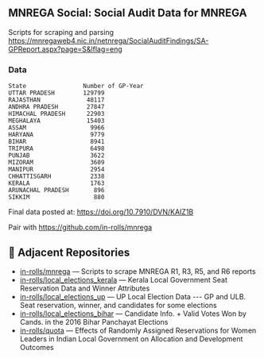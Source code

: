 ## MNREGA Social: Social Audit Data for MNREGA

Scripts for scraping and parsing https://mnregaweb4.nic.in/netnrega/SocialAuditFindings/SA-GPReport.aspx?page=S&lflag=eng

### Data

```
State                Number of GP-Year
UTTAR PRADESH        129799
RAJASTHAN             48117
ANDHRA PRADESH        27847
HIMACHAL PRADESH      22903
MEGHALAYA             15403
ASSAM                  9966
HARYANA                9779
BIHAR                  8941
TRIPURA                6498
PUNJAB                 3622
MIZORAM                3609
MANIPUR                2954
CHHATTISGARH           2338
KERALA                 1763
ARUNACHAL PRADESH       896
SIKKIM                  880
```

Final data posted at:  https://doi.org/10.7910/DVN/KAIZ1B

Pair with https://github.com/in-rolls/mnrega



## 🔗 Adjacent Repositories

- [in-rolls/mnrega](https://github.com/in-rolls/mnrega) — Scripts to scrape MNREGA R1, R3, R5, and R6 reports
- [in-rolls/local_elections_kerala](https://github.com/in-rolls/local_elections_kerala) — Kerala Local Government Seat Reservation Data and Winner Attributes
- [in-rolls/local_elections_up](https://github.com/in-rolls/local_elections_up) — UP Local Election Data --- GP and ULB. Seat reservation, winner, and candidates for some elections
- [in-rolls/local_elections_bihar](https://github.com/in-rolls/local_elections_bihar) — Candidate Info. + Valid Votes Won by Cands. in the 2016 Bihar Panchayat Elections
- [in-rolls/quota](https://github.com/in-rolls/quota) — Effects of Randomly Assigned Reservations for Women Leaders in Indian Local Government on Allocation and Development Outcomes
